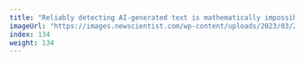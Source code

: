 ```yaml
---
title: "Reliably detecting AI-generated text is mathematically impossible"
imageUrl: "https://images.newscientist.com/wp-content/uploads/2023/03/29175922/SEI_150112351.jpg?width=600"
index: 134
weight: 134
---
```

